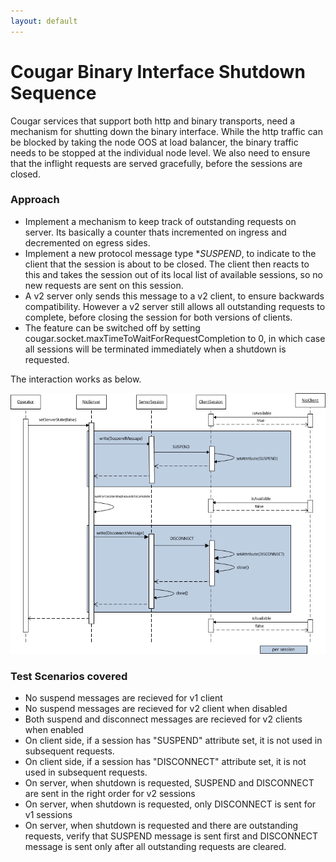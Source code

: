 ```yaml
---
layout: default
---
```

# Cougar Binary Interface Shutdown Sequence

Cougar services that support both http and binary transports, need a mechanism for shutting down the binary interface. While the http traffic can be blocked by taking the node OOS at load balancer, the binary traffic needs to be stopped at the individual node level. We also need to ensure that the inflight requests are served gracefully, before the sessions are closed.

### Approach

* Implement a mechanism to keep track of outstanding requests on server. Its basically a counter thats incremented on ingress and decremented on egress sides.
 * Implement a new protocol message type \**SUSPEND*, to indicate to the client that the session is about to be closed. The client then reacts to this and takes the session out of its local list of available sessions, so no new requests are sent on this session.
* A v2 server only sends this message to a v2 client, to ensure backwards compatibility. However a v2 server still allows all outstanding requests to complete, before closing the session for both versions of clients.
* The feature can be switched off by setting cougar.socket.maxTimeToWaitForRequestCompletion to 0, in which case all sessions will be terminated immediately when a shutdown is requested.

The interaction works as below.

![BinProtocolSuspend](BinProtocolSuspend.png)

### Test Scenarios covered

* No suspend messages are recieved for v1 client
* No suspend messages are recieved for v2 client when disabled
* Both suspend and disconnect messages are recieved for v2 clients when enabled
* On client side, if a session has "SUSPEND" attribute set, it is not used in subsequent requests.
* On client side, if a session has "DISCONNECT" attribute set, it is not used in subsequent requests.
* On server, when shutdown is requested, SUSPEND and DISCONNECT are sent in the right order for v2 sessions
* On server, when shutdown is requested, only DISCONNECT is sent for v1 sessions
* On server, when shutdown is requested and there are outstanding requests, verify that SUSPEND message is sent first and DISCONNECT message is sent only after all outstanding requests are cleared.